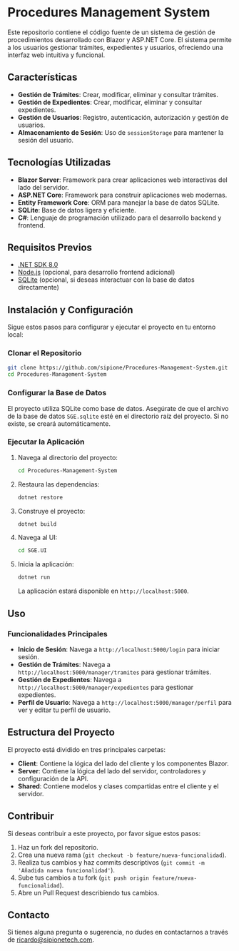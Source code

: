 # Procedures Management System

Este repositorio contiene el código fuente de un sistema de gestión de procedimientos desarrollado con Blazor y ASP.NET Core. El sistema permite a los usuarios gestionar trámites, expedientes y usuarios, ofreciendo una interfaz web intuitiva y funcional.

## Características

- **Gestión de Trámites**: Crear, modificar, eliminar y consultar trámites.
- **Gestión de Expedientes**: Crear, modificar, eliminar y consultar expedientes.
- **Gestión de Usuarios**: Registro, autenticación, autorización y gestión de usuarios.
- **Almacenamiento de Sesión**: Uso de `sessionStorage` para mantener la sesión del usuario.

## Tecnologías Utilizadas

- **Blazor Server**: Framework para crear aplicaciones web interactivas del lado del servidor.
- **ASP.NET Core**: Framework para construir aplicaciones web modernas.
- **Entity Framework Core**: ORM para manejar la base de datos SQLite.
- **SQLite**: Base de datos ligera y eficiente.
- **C#**: Lenguaje de programación utilizado para el desarrollo backend y frontend.

## Requisitos Previos

- [.NET SDK 8.0](https://dotnet.microsoft.com/download/dotnet/8.0)
- [Node.js](https://nodejs.org/) (opcional, para desarrollo frontend adicional)
- [SQLite](https://www.sqlite.org/download.html) (opcional, si deseas interactuar con la base de datos directamente)

## Instalación y Configuración

Sigue estos pasos para configurar y ejecutar el proyecto en tu entorno local:

### Clonar el Repositorio

```sh
git clone https://github.com/sipione/Procedures-Management-System.git
cd Procedures-Management-System
```

### Configurar la Base de Datos

El proyecto utiliza SQLite como base de datos. Asegúrate de que el archivo de la base de datos `SGE.sqlite` esté en el directorio raíz del proyecto. Si no existe, se creará automáticamente.

### Ejecutar la Aplicación

1. Navega al directorio del proyecto:

    ```sh
    cd Procedures-Management-System
    ```

2. Restaura las dependencias:

    ```sh
    dotnet restore
    ```

3. Construye el proyecto:

    ```sh
    dotnet build
    ```

4. Navega al UI:

    ```sh
    cd SGE.UI
    ```

5. Inicia la aplicación:

    ```sh
    dotnet run
    ```

   La aplicación estará disponible en `http://localhost:5000`.

## Uso

### Funcionalidades Principales

- **Inicio de Sesión**: Navega a `http://localhost:5000/login` para iniciar sesión.
- **Gestión de Trámites**: Navega a `http://localhost:5000/manager/tramites` para gestionar trámites.
- **Gestión de Expedientes**: Navega a `http://localhost:5000/manager/expedientes` para gestionar expedientes.
- **Perfil de Usuario**: Navega a `http://localhost:5000/manager/perfil` para ver y editar tu perfil de usuario.

## Estructura del Proyecto

El proyecto está dividido en tres principales carpetas:

- **Client**: Contiene la lógica del lado del cliente y los componentes Blazor.
- **Server**: Contiene la lógica del lado del servidor, controladores y configuración de la API.
- **Shared**: Contiene modelos y clases compartidas entre el cliente y el servidor.

## Contribuir

Si deseas contribuir a este proyecto, por favor sigue estos pasos:

1. Haz un fork del repositorio.
2. Crea una nueva rama (`git checkout -b feature/nueva-funcionalidad`).
3. Realiza tus cambios y haz commits descriptivos (`git commit -m 'Añadida nueva funcionalidad'`).
4. Sube tus cambios a tu fork (`git push origin feature/nueva-funcionalidad`).
5. Abre un Pull Request describiendo tus cambios.

## Contacto

Si tienes alguna pregunta o sugerencia, no dudes en contactarnos a través de [ricardo@sipionetech.com](mailto:tu_email@dominio.com).